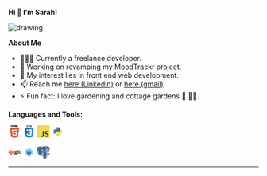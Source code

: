 

**Hi 👋 I’m Sarah!** 

<img src="https://i.imgur.com/R0fW6fb.gif" alt="drawing" width="200"/>

**About Me**

- 👨🏽‍💻 Currently a freelance developer.
- 🔭 Working on revamping my MoodTrackr project.
- 🤔 My interest lies in front end web development.
- 📫 Reach me [here (Linkedin)](https://www.linkedin.com/in/sarah-so-dev/) or [here (gmail) ](https://mail.google.com/mail/?)
- ⚡ Fun fact: I love gardening and cottage gardens 🌱 👵🏻.

**Languages and Tools:**

<code><img height="25" src="https://raw.githubusercontent.com/github/explore/80688e429a7d4ef2fca1e82350fe8e3517d3494d/topics/html/html.png"></code>
<code><img height="25" src="https://raw.githubusercontent.com/github/explore/80688e429a7d4ef2fca1e82350fe8e3517d3494d/topics/css/css.png"></code>
<code><img height="25" src="https://raw.githubusercontent.com/github/explore/80688e429a7d4ef2fca1e82350fe8e3517d3494d/topics/javascript/javascript.png"></code>
<code><img height="25" src="https://raw.githubusercontent.com/github/explore/80688e429a7d4ef2fca1e82350fe8e3517d3494d/topics/python/python.png"></code>

<code><img height="25" src="https://raw.githubusercontent.com/github/explore/80688e429a7d4ef2fca1e82350fe8e3517d3494d/topics/git/git.png"></code>
<code><img height="25" src="https://raw.githubusercontent.com/github/explore/80688e429a7d4ef2fca1e82350fe8e3517d3494d/topics/webpack/webpack.png"></code>
<code><img height="25" src="https://raw.githubusercontent.com/github/explore/80688e429a7d4ef2fca1e82350fe8e3517d3494d/topics/postgresql/postgresql.png"></code>

----

<!-- **By the way, here are my stats!**

[![Sarah's github activity graph](https://activity-graph.herokuapp.com/graph?username=ssarahs-lab)](https://github.com/ssarahs-lab/github-readme-activity-graph)
    -->
<!---
ssarahs-lab/ssarahs-lab is a ✨ special ✨ repository because its `README.md` (this file) appears on your GitHub profile.
You can click the Preview link to take a look at your changes.
--->


